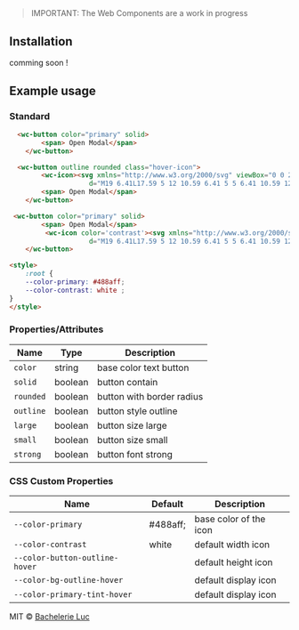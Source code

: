 ## <wc-icon>
> IMPORTANT: The Web Components are a work in progress

## Installation
comming soon !

## Example usage
### Standard

```html
  <wc-button color="primary" solid>
        <span> Open Modal</span>
    </wc-button>
```
```html
  <wc-button outline rounded class="hover-icon">
        <wc-icon><svg xmlns="http://www.w3.org/2000/svg" viewBox="0 0 24 24"><path
                    d="M19 6.41L17.59 5 12 10.59 6.41 5 5 6.41 10.59 12 5 17.59 6.41 19 12 13.41 17.59 19 19 17.59 13.41 12z" /><path d="M0 0h24v24H0z" fill="none" /></svg></wc-icon>
        <span> Open Modal</span>
    </wc-button>
```
```html
 <wc-button color="primary" solid>
        <span> Open Modal</span>
         <wc-icon color='contrast'><svg xmlns="http://www.w3.org/2000/svg" viewBox="0 0 24 24"><path
                    d="M19 6.41L17.59 5 12 10.59 6.41 5 5 6.41 10.59 12 5 17.59 6.41 19 12 13.41 17.59 19 19 17.59 13.41 12z" /><path d="M0 0h24v24H0z" fill="none" /></svg></wc-icon>
    </wc-button>
```
```html
<style>
    :root {
    --color-primary: #488aff;
    --color-contrast: white ;
}
</style>
```

### Properties/Attributes

| Name | Type | Description
| ------------------------------------- | -------------------------------------------------- | ---
| `color`                               |        string               |  base color text button
| `solid`                               |       boolean               |  button contain
| `rounded`                             |       boolean               |  button with border radius
| `outline`                             |       boolean               |  button style outline
| `large`                               |       boolean               |  button size large
| `small`                               |       boolean               |  button size small
| `strong`                              |       boolean               |  button font strong
### CSS Custom Properties

| Name | Default | Description
| ------------------------------------- | -------------------------------------------------- | ---
| `--color-primary`                     |  #488aff;                  | base color of the icon
| `--color-contrast`                    |  white                     | default width icon
| `--color-button-outline-hover`        |                            | default height icon
| `--color-bg-outline-hover`            |                            | default display icon
| `--color-primary-tint-hover`          |                            | default display icon


MIT © [Bachelerie Luc]()
